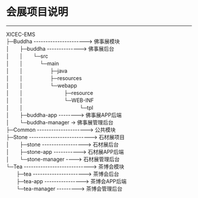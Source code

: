 # 会展项目说明

---

XICEC-EMS  
├─Buddha ----------------------> 佛事展模块  
│　　├─buddha --------------> 佛事展后台  
│　　│　　└─src  
│　　│　　　 └─main  
│　　│　　　 　　├─java  
│　　│　　　 　　├─resources  
│　　│　　　 　　└─webapp  
│　　│　　　　　　　　├─resource  
│　　│　　　　　　　　└─WEB-INF  
│　　│　　　　　　　　　　　└─tpl  
│　　├─buddha-app --------> 佛事展APP后端  
│　　└─buddha-manager -> 佛事展管理后台  
├─Common ---------------------> 公共模块  
├─Stone --------------------------> 石材展项目  
│　　├─stone ------------------> 石材展后台  
│　　├─stone-app -----------> 石材展APP后端  
│　　└─stone-manager ----> 石材展管理后台  
└─Tea ----------------------------> 茶博会模块  
　　├─tea ----------------------> 茶博会后台  
　　├─tea-app ----------------> 茶博会APP后端  
　　└─tea-manager ---------> 茶博会管理后台  
